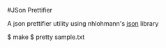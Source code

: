 #JSon Prettifier

A json prettifier utility using nhlohmann's [json](https://github.com/nlohmann/json) library

$ make
$ pretty sample.txt
